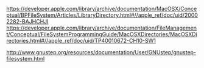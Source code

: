 https://developer.apple.com/library/archive/documentation/MacOSX/Conceptual/BPFileSystem/Articles/LibraryDirectory.html#//apple_ref/doc/uid/20002282-BAJHCHJI
https://developer.apple.com/library/archive/documentation/FileManagement/Conceptual/FileSystemProgrammingGuide/MacOSXDirectories/MacOSXDirectories.html#//apple_ref/doc/uid/TP40010672-CH10-SW1

http://www.gnustep.org/resources/documentation/User/GNUstep/gnustep-filesystem.html

